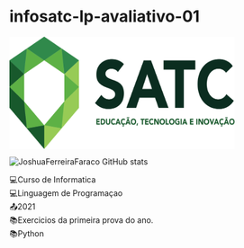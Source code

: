 # infosatc-lp-avaliativo-01
<img align="center" width="400" height="200" src="Logo.png">

 ![JoshuaFerreiraFaraco GitHub stats](https://github-readme-stats.vercel.app/api?username=JoshuaFerreiraFaraco&show_icons=true&theme=dark)

:computer:Curso de Informatica
<br>
:computer:Linguagem de Programaçao
<br>
:outbox_tray:2021
<br>
:books:Exercicios da primeira prova do ano.
<br>
:books:Python


